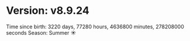 # Version: v8.9.24
Time since birth: 3220 days, 77280 hours, 4636800 minutes, 278208000 seconds
Season: Summer ☀️
